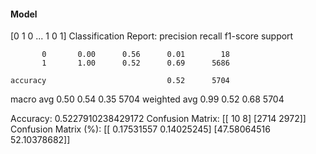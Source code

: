#### Model
[0 1 0 ... 1 0 1]
Classification Report:
              precision    recall  f1-score   support

           0       0.00      0.56      0.01        18
           1       1.00      0.52      0.69      5686

    accuracy                           0.52      5704
   macro avg       0.50      0.54      0.35      5704
weighted avg       0.99      0.52      0.68      5704

Accuracy: 0.5227910238429172
Confusion Matrix:
[[  10    8]
 [2714 2972]]
Confusion Matrix (%):
[[ 0.17531557  0.14025245]
 [47.58064516 52.10378682]]
